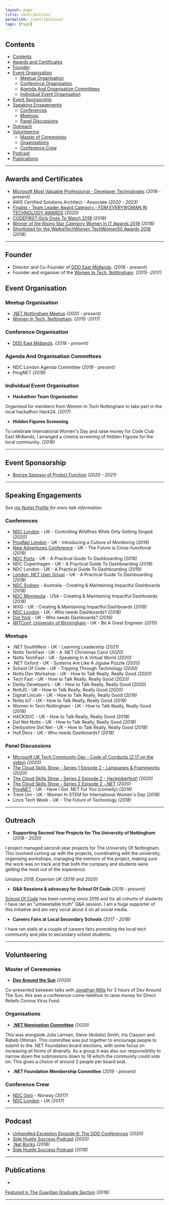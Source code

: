 ```yaml
---
layout: page
title: Contributions
permalink: /contributions/
tags: [Page]
---
```


## Contents
- [Contents](#contents)
- [Awards and Certificates](#awards-and-certificates)
- [Founder](#founder)
- [Event Organisation](#event-organisation)
  - [Meetup Organisation](#meetup-organisation)
  - [Conference Organisation](#conference-organisation)
  - [Agenda And Organisation Committees](#agenda-and-organisation-committees)
  - [Individual Event Organisation](#individual-event-organisation)
- [Event Sponsorship](#event-sponsorship)
- [Speaking Engagements](#speaking-engagements)
  - [Conferences](#conferences)
  - [Meetups](#meetups)
  - [Panel Discussions](#panel-discussions)
- [Outreach](#outreach)
- [Volunteering](#volunteering)
  - [Master of Ceremonies](#master-of-ceremonies)
  - [Organisations](#organisations)
  - [Conference Crew](#conference-crew)
- [Podcast](#podcast)
- [Publications](#publications)

---

## Awards and Certificates
- <a href="https://mvp.microsoft.com/en-us/PublicProfile/5003572" rel="noreferrer" target="_blank">Microsoft Most Valuable Professional - Developer Technologies</a>  _(2019 - present)_
- AWS Certified Solutions Architect - Associate _(2020 - 2023)_
- <a href="https://www.everywoman.com/events-awards/2020-fdm-everywoman-awards-finalists-announced" rel="noreferrer" target="_blank">Finalist - Team Leader Award Category - FDM EVERYWOMAN IN TECHNOLOGY AWARDS</a>  _(2020)_
- <a href="https://www.codefirstgirls.org.uk/ones-to-watch-2018.html" target="_blank">CODEFIRST:Girls Ones To Watch 2018</a> _(2018)_
- <a href="https://www.information-age.com/women-awards-2018-winners-revealed-123470601/" rel="noreferrer" target="_blank">Winner of the Rising Star Category Women In IT Awards 2018</a> _(2018)_
- <a href="https://wearetechwomen.wearethecity.com/" rel="noreferrer" target="_blank">Shortlisted for the WeAreTechWomen TechWomen50 Awards 2018</a> _(2018)_

---

## Founder
- Director and Co-Founder of <a href="http://dddeastmidlands.com" rel="noreferrer" target="_blank">DDD East Midlands</a>. _(2018 - present)_
- Founder and organiser of the <a href="https://www.meetup.com/Women-In-Tech-Nottingham/" rel="noreferrer" target="_blank">Women In Tech, Nottingham</a>. _(2015 -2017)_

## Event Organisation

### Meetup Organisation
- <a href="https://www.meetup.com/dotnetnotts/" rel="noreferrer" target="_blank">.NET Nottingham Meetup</a>  _(2020 - present)_
- <a href="https://www.meetup.com/Women-In-Tech-Nottingham/" rel="noreferrer" target="_blank">Women In Tech, Nottingham</a>. _(2015 -2017)_

### Conference Organisation
- <a href="http://dddeastmidlands.com" rel="noreferrer" target="_blank">DDD East Midlands</a>. _(2018 - present)_

### Agenda And Organisation Committees
- NDC London Agenda Committee _(2019 - present)_
- ProgNET _(2019)_

### Individual Event Organisation
- **Hackathon Team Organisation** 

Organised for members from Women In Tech Nottingham to take part in the local hackathon Hack24. _(2017)_
- **Hidden Figures Screening**

To celebrate International Women's Day and raise money for Code Club East Midlands, I arranged a cinema screening of Hidden Figures for the local community. _(2016)_

---

## Event Sponsorship
- <a href="https://projectfunction.io/" rel="noreferrer" target="_blank">Bronze Sponsor of Project Function</a> _(2020 - 2021)_

---

## Speaking Engagements
_See <a href="https://noti.st/jesspwhite" rel="noreferrer" target="_blank">my Notist Profile</a> for more talk information_

### Conferences
- <a href="https://ndc-london.com/speaker/jessica-white/" rel="noreferrer" target="_blank">NDC London</a> - UK - Controlling Wildfires While Only Getting Singed. _(2020)_
- <a href="https://skillsmatter.com/skillscasts/14139-introducing-a-culture-of-monitoring" rel="noreferrer" target="_blank">ProgNet London</a> - UK - Introducing a Culture of Monitoring _(2019)_
- <a href="https://noti.st/jesspwhite/O4Z17M/the-future-is-cross-functional" rel="noreferrer" target="_blank">New Adventures Conference</a> - UK - The Future is Cross-functional _(2019)_
- <a href="https://www.youtube.com/watch?v=n-3g4qjQ0Qg" rel="noreferrer" target="_blank">NDC Porto</a> - UK - A Practical Guide To Dashboarding _(2019)_
- NDC Copenhagen - UK - A Practical Guide To Dashboarding _(2019)_
- NDC London - UK - A Practical Guide To Dashboarding _(2019)_
- <a href="https://skillsmatter.com/skillscasts/12510-a-practical-guide-to-dashboarding" rel="noreferrer" target="_blank">London .NET User Group</a> - UK - A Practical Guide To Dashboarding _(2018)_
- <a href="https://www.youtube.com/watch?v=7jPDnF5bXNw" rel="noreferrer" target="_blank">NDC Sydney</a> - Australia - Creating & Maintaining Impactful Dashboards _(2018)_
- <a href="https://vimeo.com/271363592" rel="noreferrer" target="_blank">NDC Minnesota</a> - USA - Creating & Maintaining Impactful Dashboards _(2018)_
- WXG - UK - Creating & Maintaining Impactful Dashboards _(2018)_
- <a href="https://vimeo.com/271363592" rel="noreferrer" target="_blank">NDC London</a> - UK - Who needs Dashboards? _(2018)_
- <a href="https://dotyork.com/speakers/jessica-white" rel="noreferrer" target="_blank">Dot York</a> - UK - Who needs Dashboards? _(2018)_
- <a href="https://jesswhite.co.uk/2016/11/12/witconf-post.html" rel="noreferrer" target="_blank">WITConf, University of Birmingham</a> - UK - Be A Great Engineer _(2015)_

### Meetups
- .NET SouthWest  - UK - Learning Leadership _(2021)_
- Notts TechFast - UK - A .NET Christmas Carol _(2020)_
- Notts TechFast - UK - Speaking In A Virtual World _(2020)_
- .NET Oxford - UK - Systems Are Like A Jigsaw Puzzle _(2020)_
- School Of Code - UK - Tripping Through Technology _(2020)_
- Notts Dev Workshop - UK - How to Talk Really, Really Good _(2020)_
- Tech Fast - UK - How to Talk Really, Really Good _(2020)_
- Derby Developers - UK - How to Talk Really, Really Good _(2020)_
- NottJS - UK - How to Talk Really, Really Good _(2020)_
- Digital Lincoln - UK - How to Talk Really, Really Good _(2019)_
- Notts IoT - UK - How to Talk Really, Really Good _(2019)_
- Women In Tech Nottingham - UK - How to Talk Really, Really Good _(2019)_
- HACKSOC - UK - How to Talk Really, Really Good _(2018)_
- Dot Net Notts - UK - How to Talk Really, Really Good _(2018)_
- Derbyshire Dot Net - UK - How to Talk Really, Really Good _(2018)_
- Hull Devs - UK - Who needs Dashboards? _(2018)_

### Panel Discussions
- <a href="https://youtu.be/75iOn2PxMqc" rel="noreferrer" target="_blank">Microsoft UK Tech Community Day - Code of Conducts (2:17 on the video)</a> _(2020)_
- <a href="https://dev.to/azure/the-cloud-skills-show-languages-frameworks-1adi#:~:text=The%20Cloud%20Skills%20Show%20is,start%20a%20career%20in%20tech)." rel="noreferrer" target="_blank">The Cloud Skills Show - Series 1 Episode 2 - Languages & Frameworks</a> _(2020)_
- <a href="https://dev.to/azure/the-cloud-skills-show-series-2-episode-1-hacktoberfest-16np" rel="noreferrer" target="_blank">The Cloud Skills Show - Series 2 Episode 2 - Hacktoberfest!</a> _(2020)_
- <a href="https://dev.to/azure/the-cloud-skills-show-net-31n3" rel="noreferrer" target="_blank">The Cloud Skills Show - Series 2 Episode 2 -.NET</a> _(2020)_
- <a href="https://skillsmatter.com/skillscasts/14078-have-i-got-dot-net-for-you" rel="noreferrer" target="_blank">ProgNET</a> - UK - Have I Got .NET For You (comedy)  _(2019)_
- Trent Uni - UK - Women In STEM for International Women's Day  _(2018)_
- Lincs Tech Week - UK - The Future of Technology  _(2018)_

---

## Outreach
- **Supporting Second Year Projects for The University of Nottingham** _(2018 - 2020)_

I project managed second-year projects for The University Of Nottingham. This involved coming up with the projects, coordinating with the university, organising workshops, managing the mentors of the project, making sure the work was on track and that both the company and students were getting the most out of the experience. 

_Unidays 2018, Experian UK (2019 and 2020)_

- **Q&A Sessions & advocacy for School Of Code** _(2019 - present)_

<a href="https://blog.schoolofcode.co.uk" rel="noreferrer" target="_blank">School Of Code</a> has been running since 2019 and for all cohorts of students I have ran an "untweetable truth" Q&A session. I am a huge supporter of this initiative and am very vocal about it on all social media.

-  **Careers Fairs at Local Secondary Schools** _(2017 - 2018)_

I have ran stalls at a couple of careers fairs promoting the local tech community and jobs to secondary school students.

---

## Volunteering

### Master of Ceremonies

- **<a href="https://devaroundthesun.org/" rel="noreferrer" target="_blank">Dev Around the Sun</a>** _(2020)_

Co-presented between talks with <a href="https://twitter.com/jonathanfmills" rel="noreferrer" target="_blank">Jonathan Mills</a> for 3 hours of Dev Around The Sun. this was a conference-come-telethon to raise money for Direct Reliefs Corona Virus Fund.

### Organisations
- **<a href="https://dotnetfoundation.org/blog/2020/06/15/net-foundation-election-2020-nominations-open" rel="noreferrer" target="_blank">.NET Nomination Committee</a>** _(2020)_

This was alongside Julie Lerman, Steve (Ardalis) Smith, Iris Classon and Rabeb Othman. This committee was put together to encourage people to submit to the .NET Foundation board elections, with some focus on increasing all forms of diversity. As a group it was also our responsibility to narrow down the submissions down to 18 which the community could vote on. This gives a choice of around 3 people per board seat.

- **.NET Foundation Membership Committee** _(2019 - present)_

### Conference Crew

- <a href="https://jesswhite.co.uk/2017/06/19/ndcoslo2017-post.html" rel="noreferrer" target="_blank">NDC Oslo</a> - Norway _(2017)_
- <a href="https://jesswhite.co.uk/2017/01/29/ndclondon-post.html" rel="noreferrer" target="_blank">NDC London</a> - UK _(2017)_

---

## Podcast
- <a href="https://unhandledexceptionpodcast.com/posts/0006-ddd/" rel="noreferrer" target="_blank">Unhandled Exception Episode 6: The DDD Conferences</a> _(2020)_
- <a href="https://www.stitcher.com/podcast/stephen-haunts/side-hustle-success-podcast/e/67129996" rel="noreferrer" target="_blank">Side Hustle Success Podcast</a> _(2020)_
- <a href="https://www.dotnetrocks.com/?show=1526" rel="noreferrer" target="_blank">.Net Rocks</a> _(2018)_
- <a href="https://www.stitcher.com/podcast/stephen-haunts/side-hustle-success-podcast/e/57361496" rel="noreferrer" target="_blank">Side Hustle Success Podcast</a> _(2018)_

---

## Publications
- <a href="https://www.theguardian.com/education/2018/jul/09/graduate-experience-everything-life-tech-days-software-developer" rel="noreferrer" target="_blank">
Featured in The Guardian Graduate Section</a> _(2018)_

---